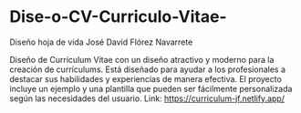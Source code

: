 # Dise-o-CV-Curriculo-Vitae-
Diseño hoja de vida José David Flórez Navarrete

Diseño de Currículum Vitae con un diseño atractivo y moderno para la creación de currículums. Está diseñado para ayudar a los profesionales a destacar sus habilidades y experiencias de manera efectiva. El proyecto incluye un ejemplo y una plantilla que pueden ser fácilmente personalizada según las necesidades del usuario. Link: https://curriculum-jf.netlify.app/
